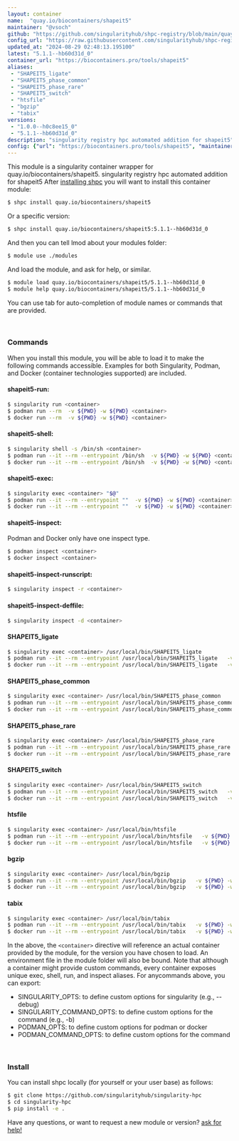 ```yaml
---
layout: container
name:  "quay.io/biocontainers/shapeit5"
maintainer: "@vsoch"
github: "https://github.com/singularityhub/shpc-registry/blob/main/quay.io/biocontainers/shapeit5/container.yaml"
config_url: "https://raw.githubusercontent.com/singularityhub/shpc-registry/main/quay.io/biocontainers/shapeit5/container.yaml"
updated_at: "2024-08-29 02:48:13.195100"
latest: "5.1.1--hb60d31d_0"
container_url: "https://biocontainers.pro/tools/shapeit5"
aliases:
 - "SHAPEIT5_ligate"
 - "SHAPEIT5_phase_common"
 - "SHAPEIT5_phase_rare"
 - "SHAPEIT5_switch"
 - "htsfile"
 - "bgzip"
 - "tabix"
versions:
 - "1.0.0--h0c8ee15_0"
 - "5.1.1--hb60d31d_0"
description: "singularity registry hpc automated addition for shapeit5"
config: {"url": "https://biocontainers.pro/tools/shapeit5", "maintainer": "@vsoch", "description": "singularity registry hpc automated addition for shapeit5", "latest": {"5.1.1--hb60d31d_0": "sha256:f91aff59fab017df5c017efbfba1f7abb8dca0beea86e2417d63f97df6aa800d"}, "tags": {"1.0.0--h0c8ee15_0": "sha256:000bdf6df6b10d5a6d284ab45ceb1eb9bd409781d5a4f62a401f7ceee82c5194", "5.1.1--hb60d31d_0": "sha256:f91aff59fab017df5c017efbfba1f7abb8dca0beea86e2417d63f97df6aa800d"}, "docker": "quay.io/biocontainers/shapeit5", "aliases": {"SHAPEIT5_ligate": "/usr/local/bin/SHAPEIT5_ligate", "SHAPEIT5_phase_common": "/usr/local/bin/SHAPEIT5_phase_common", "SHAPEIT5_phase_rare": "/usr/local/bin/SHAPEIT5_phase_rare", "SHAPEIT5_switch": "/usr/local/bin/SHAPEIT5_switch", "htsfile": "/usr/local/bin/htsfile", "bgzip": "/usr/local/bin/bgzip", "tabix": "/usr/local/bin/tabix"}}
---
```


This module is a singularity container wrapper for quay.io/biocontainers/shapeit5.
singularity registry hpc automated addition for shapeit5
After [installing shpc](#install) you will want to install this container module:


```bash
$ shpc install quay.io/biocontainers/shapeit5
```

Or a specific version:

```bash
$ shpc install quay.io/biocontainers/shapeit5:5.1.1--hb60d31d_0
```

And then you can tell lmod about your modules folder:

```bash
$ module use ./modules
```

And load the module, and ask for help, or similar.

```bash
$ module load quay.io/biocontainers/shapeit5/5.1.1--hb60d31d_0
$ module help quay.io/biocontainers/shapeit5/5.1.1--hb60d31d_0
```

You can use tab for auto-completion of module names or commands that are provided.

<br>

### Commands

When you install this module, you will be able to load it to make the following commands accessible.
Examples for both Singularity, Podman, and Docker (container technologies supported) are included.

#### shapeit5-run:

```bash
$ singularity run <container>
$ podman run --rm  -v ${PWD} -w ${PWD} <container>
$ docker run --rm  -v ${PWD} -w ${PWD} <container>
```

#### shapeit5-shell:

```bash
$ singularity shell -s /bin/sh <container>
$ podman run --it --rm --entrypoint /bin/sh  -v ${PWD} -w ${PWD} <container>
$ docker run --it --rm --entrypoint /bin/sh  -v ${PWD} -w ${PWD} <container>
```

#### shapeit5-exec:

```bash
$ singularity exec <container> "$@"
$ podman run --it --rm --entrypoint ""  -v ${PWD} -w ${PWD} <container> "$@"
$ docker run --it --rm --entrypoint ""  -v ${PWD} -w ${PWD} <container> "$@"
```

#### shapeit5-inspect:

Podman and Docker only have one inspect type.

```bash
$ podman inspect <container>
$ docker inspect <container>
```

#### shapeit5-inspect-runscript:

```bash
$ singularity inspect -r <container>
```

#### shapeit5-inspect-deffile:

```bash
$ singularity inspect -d <container>
```


#### SHAPEIT5_ligate

```bash
$ singularity exec <container> /usr/local/bin/SHAPEIT5_ligate
$ podman run --it --rm --entrypoint /usr/local/bin/SHAPEIT5_ligate   -v ${PWD} -w ${PWD} <container> -c " $@"
$ docker run --it --rm --entrypoint /usr/local/bin/SHAPEIT5_ligate   -v ${PWD} -w ${PWD} <container> -c " $@"
```


#### SHAPEIT5_phase_common

```bash
$ singularity exec <container> /usr/local/bin/SHAPEIT5_phase_common
$ podman run --it --rm --entrypoint /usr/local/bin/SHAPEIT5_phase_common   -v ${PWD} -w ${PWD} <container> -c " $@"
$ docker run --it --rm --entrypoint /usr/local/bin/SHAPEIT5_phase_common   -v ${PWD} -w ${PWD} <container> -c " $@"
```


#### SHAPEIT5_phase_rare

```bash
$ singularity exec <container> /usr/local/bin/SHAPEIT5_phase_rare
$ podman run --it --rm --entrypoint /usr/local/bin/SHAPEIT5_phase_rare   -v ${PWD} -w ${PWD} <container> -c " $@"
$ docker run --it --rm --entrypoint /usr/local/bin/SHAPEIT5_phase_rare   -v ${PWD} -w ${PWD} <container> -c " $@"
```


#### SHAPEIT5_switch

```bash
$ singularity exec <container> /usr/local/bin/SHAPEIT5_switch
$ podman run --it --rm --entrypoint /usr/local/bin/SHAPEIT5_switch   -v ${PWD} -w ${PWD} <container> -c " $@"
$ docker run --it --rm --entrypoint /usr/local/bin/SHAPEIT5_switch   -v ${PWD} -w ${PWD} <container> -c " $@"
```


#### htsfile

```bash
$ singularity exec <container> /usr/local/bin/htsfile
$ podman run --it --rm --entrypoint /usr/local/bin/htsfile   -v ${PWD} -w ${PWD} <container> -c " $@"
$ docker run --it --rm --entrypoint /usr/local/bin/htsfile   -v ${PWD} -w ${PWD} <container> -c " $@"
```


#### bgzip

```bash
$ singularity exec <container> /usr/local/bin/bgzip
$ podman run --it --rm --entrypoint /usr/local/bin/bgzip   -v ${PWD} -w ${PWD} <container> -c " $@"
$ docker run --it --rm --entrypoint /usr/local/bin/bgzip   -v ${PWD} -w ${PWD} <container> -c " $@"
```


#### tabix

```bash
$ singularity exec <container> /usr/local/bin/tabix
$ podman run --it --rm --entrypoint /usr/local/bin/tabix   -v ${PWD} -w ${PWD} <container> -c " $@"
$ docker run --it --rm --entrypoint /usr/local/bin/tabix   -v ${PWD} -w ${PWD} <container> -c " $@"
```



In the above, the `<container>` directive will reference an actual container provided
by the module, for the version you have chosen to load. An environment file in the
module folder will also be bound. Note that although a container
might provide custom commands, every container exposes unique exec, shell, run, and
inspect aliases. For anycommands above, you can export:

 - SINGULARITY_OPTS: to define custom options for singularity (e.g., --debug)
 - SINGULARITY_COMMAND_OPTS: to define custom options for the command (e.g., -b)
 - PODMAN_OPTS: to define custom options for podman or docker
 - PODMAN_COMMAND_OPTS: to define custom options for the command

<br>

### Install

You can install shpc locally (for yourself or your user base) as follows:

```bash
$ git clone https://github.com/singularityhub/singularity-hpc
$ cd singularity-hpc
$ pip install -e .
```

Have any questions, or want to request a new module or version? [ask for help!](https://github.com/singularityhub/singularity-hpc/issues)